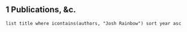 ## 1 Publications, &c.
```dataview
list title where icontains(authors, "Josh Rainbow") sort year asc
```
